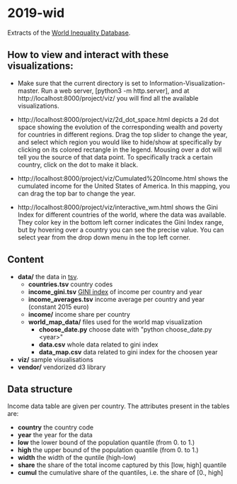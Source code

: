 # 2019-wid

Extracts of the [World Inequality Database](https://wid.world/).

## How to view and interact with these visualizations:

* Make sure that the current directory is set to Information-Visualization-master. Run a web server, [python3 -m http.server], and at http://localhost:8000/project/viz/ you will find all the available visualizations. 

* http://localhost:8000/project/viz/2d_dot_space.html depicts a 2d dot space showing the evolution of the corresponding wealth and poverty for countries in different regions. Drag the top slider to change the year, and select which region you would like to hide/show at specifically by clicking on its colored rectangle in the legend. Mousing over a dot will tell you the source of that data point. To specifically track a certain country, click on the dot to make it black.

* http://localhost:8000/project/viz/Cumulated%20Income.html shows the cumulated income for the United States of America. In this mapping, you can drag the top bar to change the year.

* http://localhost:8000/project/viz/interactive_wm.html shows the Gini Index for different countries of the world, where the data was available. They color key in the bottom left corner indicates the Gini Index range, but by hovering over a country you can see the precise value. You can select year from the drop down menu in the top left corner.

## Content

* **data/** the data in [tsv](https://bl.ocks.org/mbostock/3305937).
	* **countries.tsv** country codes
	* **income_gini.tsv** [GINI index](https://en.wikipedia.org/wiki/Gini_coefficient) of income per country and year
	* **income_averages.tsv** income average per country and year (constant 2015 euro)
	* **income/** income share per country
	* **world_map_data/** files used for the world map visualization
	  * **choose_date.py** choose date with "python choose_date.py \<year\>"
	  * **data.csv** whole data related to gini index
	  * **data_map.csv** data related to gini index for the choosen year
* **viz/** sample visualisations
* **vendor/** vendorized d3 library

## Data structure

Income data table are given per country.
The attributes present in the tables are:

* **country** the country code
* **year** the year for the data
* **low** the lower bound of the population quantile (from 0. to 1.)
* **high** the upper bound of the population quantile (from 0. to 1.)
* **width** the width of the quntile (high-low)
* **share** the share of the total income captured by this [low, high] quantile
* **cumul** the cumulative share of the quantiles, i.e. the share of [0., high]